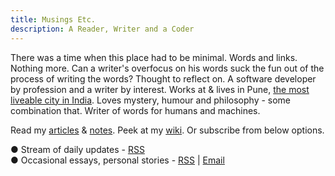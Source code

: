 ```yaml
---
title: Musings Etc.
description: A Reader, Writer and a Coder
---
```


There was a time when this place had to be minimal. Words and links. Nothing more. Can a writer's overfocus on his words suck the fun out of the process of writing the words? Thought to reflect on. A software developer by profession and a writer by interest. Works at & lives in Pune, [the most liveable city in India](https://en.wikipedia.org/wiki/Pune). Loves mystery, humour and philosophy - some combination that. Writer of words for humans and machines.

Read my [articles](https://www.amitgawande.com/post/) & [notes](https://www.amitgawande.com/notes/). Peek at my [wiki](https://wiki.amitg.net). Or subscribe from below options.

● Stream of daily updates - [RSS](https://www.amitgawande.com/feed.xml)    
● Occasional essays, personal stories - [RSS](https://essays.amitgawande.com/rss/) | [Email](https://essays.amitgawande.com/#/portal/signup/free)    